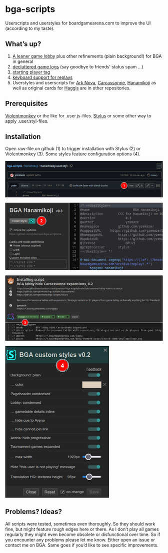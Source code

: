 # bga-scripts
Userscripts and userstyles for boardgamearena.com to improve the UI (according to my taste).

## What’s up?
1) <a href="custom-styles.user.styl">A leaner game lobby</a> plus other refinements (plain background!) for BGA in general
2) <a href="game-logs-decluttered.user.styl">decluttered game logs</a> (say goodbye to friends’ status spam …)
3) <a href="starting-player-tag.user.js">starting player tag</a>
4) <a href="replay-with-keys.user.js">keyboard support for replays</a>
5) Userstyles and userscripts for <a href="https://github.com/yzemaze/bga-arknova-userstyle">Ark Nova</a>, <a href="https://github.com/yzemaze/bga-carcassonne-scripts">Carcassonne</a>, <a href="https://github.com/yzemaze/bga-hanamikoji-userstyle">Hanamikoji</a> as well as original cards for <a href="https://github.com/yzemaze/bga-haggis-userstyle">Haggis</a> are in other repositories.

## Prerequisites
<a href="https://violentmonkey.github.io/">Violentmonkey</a> or the like for .user.js-files. 
<a href="https://github.com/openstyles/stylus#readme">Stylus</a> or some other way to apply .user.styl-files.

## Installation
Open raw-file on github (1) to trigger installation with Stylus (2) or Violentmonkey (3). Some styles feature configuration options (4).

![screenshot-install-github-raw.png](/img/screenshot-install-github-raw.png?raw=true)

![screenshot-install-stylus.png](/img/screenshot-install-stylus.png?raw=true)

![screenshot-install-violentmonkey.png](/img/screenshot-install-violentmonkey.png?raw=true)

![screenshot-stylus-config.png](/img/screenshot-stylus-config.png?raw=true)

## Problems? Ideas?
All scripts were tested, sometimes even thoroughly. So they should work fine, but might feature rough edges here or there. As I don’t play all games regularly they might even become obsolete or disfunctional over time. So if you encounter any problems please let me know. Either open an issue or contact me on BGA. Same goes if you’d like to see specific improvements.
